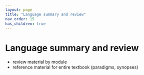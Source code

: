 ```yaml
---
layout: page
title: "Language summary and review"
nav_order: 15
has_children: true
---
```


# Language summary and review

- review material by module
- reference material for entire textbook (paradigms, synopses)